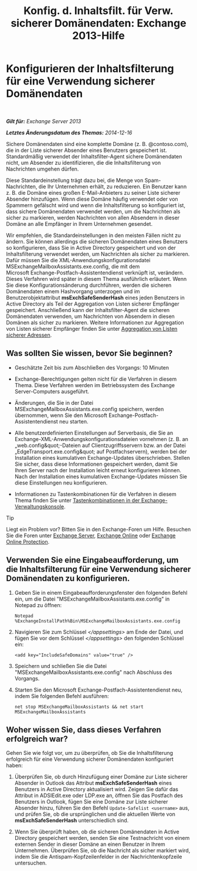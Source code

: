 ﻿---
title: 'Konfig. d. Inhaltsfilt. für Verw. sicherer Domänendaten: Exchange 2013-Hilfe'
TOCTitle: Konfigurieren der Inhaltsfilterung für eine Verwendung sicherer Domänendaten
ms:assetid: 1ee2b663-b4f3-4fef-8954-986f2d820924
ms:mtpsurl: https://technet.microsoft.com/de-de/library/Dn467930(v=EXCHG.150)
ms:contentKeyID: 59634163
ms.date: 05/22/2018
mtps_version: v=EXCHG.150
ms.translationtype: MT
---

# Konfigurieren der Inhaltsfilterung für eine Verwendung sicherer Domänendaten

 

_**Gilt für:** Exchange Server 2013_

_**Letztes Änderungsdatum des Themas:** 2014-12-16_

Sichere Domänendaten sind eine komplette Domäne (z. B. @contoso.com), die in der Liste sicherer Absender eines Benutzers gespeichert ist. Standardmäßig verwendet der Inhaltsfilter-Agent sichere Domänendaten nicht, um Absender zu identifizieren, die die Inhaltsfilterung von Nachrichten umgehen dürfen.

Diese Standardeinstellung trägt dazu bei, die Menge von Spam-Nachrichten, die Ihr Unternehmen erhält, zu reduzieren. Ein Benutzer kann z. B. die Domäne eines großen E-Mail-Anbieters zu seiner Liste sicherer Absender hinzufügen. Wenn diese Domäne häufig verwendet oder von Spammern gefälscht wird und wenn die Inhaltsfilterung so konfiguriert ist, dass sichere Domänendaten verwendet werden, um die Nachrichten als sicher zu markieren, werden Nachrichten von allen Absendern in dieser Domäne an alle Empfänger in Ihrem Unternehmen gesendet.

Wir empfehlen, die Standardeinstellungen in den meisten Fällen nicht zu ändern. Sie können allerdings die sicheren Domänendaten eines Benutzers so konfigurieren, dass Sie in Active Directory gespeichert und von der Inhaltsfilterung verwendet werden, um Nachrichten als sicher zu markieren. Dafür müssen Sie die XML-Anwendungskonfigurationsdatei MSExchangeMailboxAssistants.exe.config, die mit dem Microsoft Exchange-Postfach-Assistentendienst verknüpft ist, verändern. Dieses Verfahren wird später in diesem Thema ausführlich erläutert. Wenn Sie diese Konfigurationsänderung durchführen, werden die sicheren Domänendaten einem Hashvorgang unterzogen und im Benutzerobjektattribut **msExchSafeSenderHash** eines jeden Benutzers in Active Directory als Teil der Aggregation von Listen sicherer Empfänger gespeichert. Anschließend kann der Inhaltsfilter-Agent die sicheren Domänendaten verwenden, um Nachrichten von Absendern in diesen Domänen als sicher zu markieren. Weitere Informationen zur Aggregation von Listen sicherer Empfänger finden Sie unter [Aggregation von Listen sicherer Adressen](safelist-aggregation-exchange-2013-help.md).

## Was sollten Sie wissen, bevor Sie beginnen?

  - Geschätzte Zeit bis zum Abschließen des Vorgangs: 10 Minuten

  - Exchange-Berechtigungen gelten nicht für die Verfahren in diesem Thema. Diese Verfahren werden im Betriebssystem des Exchange Server-Computers ausgeführt.

  - Änderungen, die Sie in der Datei MSExchangeMailboxAssistants.exe.config speichern, werden übernommen, wenn Sie den Microsoft Exchange-Postfach-Assistentendienst neu starten.

  - Alle benutzerdefinierten Einstellungen auf Serverbasis, die Sie an Exchange-XML-Anwendungskonfigurationsdateien vornehmen (z. B. an „web.config\&quot;-Dateien auf Clientzugriffsservern bzw. an der Datei „EdgeTransport.exe.config\&quot; auf Postfachservern), werden bei der Installation eines kumulativen Exchange-Updates überschrieben. Stellen Sie sicher, dass diese Informationen gespeichert werden, damit Sie Ihren Server nach der Installation leicht erneut konfigurieren können. Nach der Installation eines kumulativen Exchange-Updates müssen Sie diese Einstellungen neu konfigurieren.

  - Informationen zu Tastenkombinationen für die Verfahren in diesem Thema finden Sie unter [Tastenkombinationen in der Exchange-Verwaltungskonsole](keyboard-shortcuts-in-the-exchange-admin-center-exchange-online-protection-help.md).


> [!TIP]
> Liegt ein Problem vor? Bitten Sie in den Exchange-Foren um Hilfe. Besuchen Sie die Foren unter <A href="https://go.microsoft.com/fwlink/p/?linkid=60612">Exchange Server</A>, <A href="https://go.microsoft.com/fwlink/p/?linkid=267542">Exchange Online</A> oder <A href="https://go.microsoft.com/fwlink/p/?linkid=285351">Exchange Online Protection</A>.



## Verwenden Sie eine Eingabeaufforderung, um die Inhaltsfilterung für eine Verwendung sicherer Domänendaten zu konfigurieren.

1.  Geben Sie in einem Eingabeaufforderungsfenster den folgenden Befehl ein, um die Datei "MSExchangeMailboxAssistants.exe.config" in Notepad zu öffnen:
    
        Notepad %ExchangeInstallPath%Bin\MSExchangeMailboxAssistants.exe.config

2.  Navigieren Sie zum Schlüssel *\</appsettings\>* am Ende der Datei, und fügen Sie vor dem Schlüssel *\</appsettings\>* den folgenden Schlüssel ein:
    
        <add key="IncludeSafeDomains" value="true" />

3.  Speichern und schließen Sie die Datei "MSExchangeMailboxAssistants.exe.config" nach Abschluss des Vorgangs.

4.  Starten Sie den Microsoft Exchange-Postfach-Assistentendienst neu, indem Sie folgenden Befehl ausführen:
    
        net stop MSExchangeMailboxAssistants && net start MSExchangeMailboxAssistants

## Woher wissen Sie, dass dieses Verfahren erfolgreich war?

Gehen Sie wie folgt vor, um zu überprüfen, ob Sie die Inhaltsfilterung erfolgreich für eine Verwendung sicherer Domänendaten konfiguriert haben:

1.  Überprüfen Sie, ob durch Hinzufügung einer Domäne zur Liste sicherer Absender in Outlook das Attribut **msExchSafeSenderHash** eines Benutzers in Active Directory aktualisiert wird. Zeigen Sie dafür das Attribut in ADSIEdit.exe oder LDP.exe an, öffnen Sie das Postfach des Benutzers in Outlook, fügen Sie eine Domäne zur Liste sicherer Absender hinzu, führen Sie den Befehl `Update-Safelist <username>` aus, und prüfen Sie, ob die ursprünglichen und die aktuellen Werte von **msExchSafeSenderHash** unterschiedlich sind.

2.  Wenn Sie überprüft haben, ob die sicheren Domänendaten in Active Directory gespeichert werden, senden Sie eine Testnachricht von einem externen Sender in dieser Domäne an einen Benutzer in Ihrem Unternehmen. Überprüfen Sie, ob die Nachricht als sicher markiert wird, indem Sie die Antispam-Kopfzeilenfelder in der Nachrichtenkopfzeile untersuchen.

